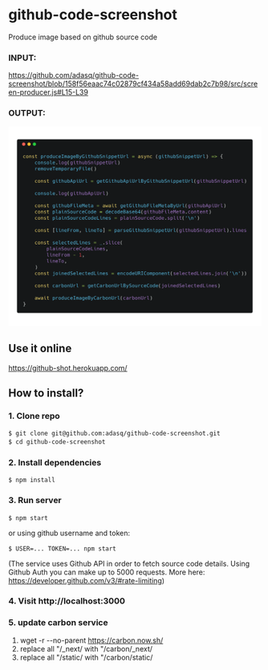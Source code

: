 # github-code-screenshot
Produce image based on github source code

### INPUT:
https://github.com/adasq/github-code-screenshot/blob/158f56eaac74c02879cf434a58add69dab2c7b98/src/screen-producer.js#L15-L39

### OUTPUT:
![screenshot of a source code](https://github.com/adasq/github-code-screenshot/blob/master/images/example.png)


## Use it online

https://github-shot.herokuapp.com/

## How to install?

### 1. Clone repo
```sh
$ git clone git@github.com:adasq/github-code-screenshot.git
$ cd github-code-screenshot
```

### 2. Install dependencies

```
$ npm install
```

### 3. Run server

```
$ npm start
```
or using github username and token:

```
$ USER=... TOKEN=... npm start
```

(The service uses Github API in order to fetch source code details. Using Github Auth you can make up to 5000 requests. More here: https://developer.github.com/v3/#rate-limiting)

### 4. Visit http://localhost:3000


### 5. update carbon service

1. wget -r --no-parent https://carbon.now.sh/
2. replace all "/_next/ with "/carbon/_next/
3. replace all "/static/ with "/carbon/static/ 